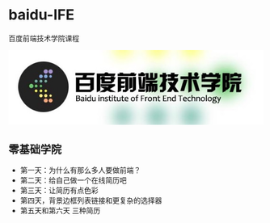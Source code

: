 # baidu-IFE
百度前端技术学院课程

![](./baidu-ife.png)
## 零基础学院
* 第一天：为什么有那么多人要做前端？
* 第二天：给自己做一个在线简历吧
* 第三天：让简历有点色彩
* 第四天，背景边框列表链接和更复杂的选择器
* 第五天和第六天 三种简历
